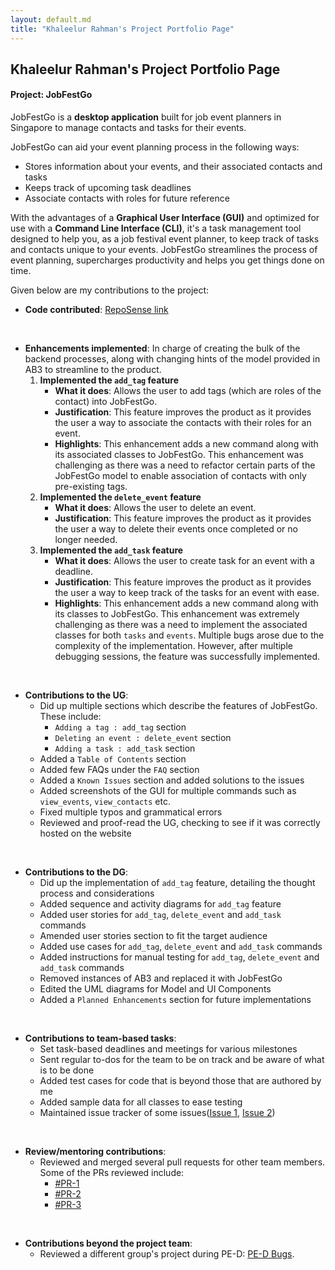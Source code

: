 ```yaml
---
layout: default.md
title: "Khaleelur Rahman's Project Portfolio Page"
---
```

## Khaleelur Rahman's Project Portfolio Page
#### Project: JobFestGo

JobFestGo is a **desktop application** built for job event planners in Singapore to manage contacts and tasks for their events.

JobFestGo can aid your event planning process in the following ways:
- Stores information about your events, and their associated contacts and tasks 
- Keeps track of upcoming task deadlines
- Associate contacts with roles for future reference

With the advantages of a **Graphical User Interface (GUI)**
and optimized for use with a **Command Line Interface (CLI)**,
it's a task management tool designed to help you, as a job festival event planner,
to keep track of tasks and contacts unique to your events. JobFestGo streamlines the process of event planning,
supercharges productivity and helps you get things done on time.

Given below are my contributions to the project:
* **Code contributed**: [RepoSense link](https://nus-cs2103-ay2324s1.github.io/tp-dashboard/?search=khaleelur-rahman&breakdown=true)

<br>

* **Enhancements implemented**:
  In charge of creating the bulk of the backend processes, along with changing hints of the model provided in AB3 to streamline to the product.
  1) **Implemented the `add_tag` feature**
     - **What it does**: Allows the user to add tags (which are roles of the contact) into JobFestGo.
     - **Justification**: This feature improves the product as it provides the user a way to associate the contacts with their roles for an event.
     - **Highlights**: This enhancement adds a new command along with its associated classes to JobFestGo. This enhancement was challenging as there was a need to refactor certain parts of the JobFestGo model to enable association of contacts with only pre-existing tags.
  2) **Implemented the `delete_event` feature**
     - **What it does**: Allows the user to delete an event.
     - **Justification**: This feature improves the product as it provides the user a way to delete their events once completed or no longer needed.
  3) **Implemented the `add_task` feature**
     - **What it does**: Allows the user to create task for an event with a deadline.
     - **Justification**: This feature improves the product as it provides the user a way to keep track of the tasks for an event with ease.
     - **Highlights**: This enhancement adds a new command along with its classes to JobFestGo. This enhancement was extremely challenging as there was a need to implement the associated classes for both `tasks` and `events`. Multiple bugs arose due to the complexity of the implementation. However, after multiple debugging sessions, the feature was successfully implemented.

<br>

* **Contributions to the UG**:
  - Did up multiple sections which describe the features of JobFestGo. These include:
    - `Adding a tag : add_tag` section
    - `Deleting an event : delete_event` section
    - `Adding a task : add_task` section
  - Added a `Table of Contents` section
  - Added few FAQs under the `FAQ` section
  - Added a `Known Issues` section and added solutions to the issues
  - Added screenshots of the GUI for multiple commands such as `view_events`, `view_contacts` etc.
  - Fixed multiple typos and grammatical errors
  - Reviewed and proof-read the UG, checking to see if it was correctly hosted on the website

<br>

* **Contributions to the DG**:
  - Did up the implementation of `add_tag` feature, detailing the thought process and considerations
  - Added sequence and activity diagrams for `add_tag` feature
  - Added user stories for `add_tag`, `delete_event` and `add_task` commands
  - Amended user stories section to fit the target audience
  - Added use cases for `add_tag`, `delete_event` and `add_task` commands
  - Added instructions for manual testing for `add_tag`, `delete_event` and `add_task` commands
  - Removed instances of AB3 and replaced it with JobFestGo
  - Edited the UML diagrams for Model and UI Components
  - Added a `Planned Enhancements` section for future implementations

<br>

* **Contributions to team-based tasks**:
  - Set task-based deadlines and meetings for various milestones
  - Sent regular to-dos for the team to be on track and be aware of what is to be done
  - Added test cases for code that is beyond those that are authored by me
  - Added sample data for all classes to ease testing
  - Maintained issue tracker of some issues([Issue 1](https://github.com/AY2324S1-CS2103T-T09-1/tp/issues/119), [Issue 2](https://github.com/AY2324S1-CS2103T-T09-1/tp/issues/117))

<br>

* **Review/mentoring contributions**:
  - Reviewed and merged several pull requests for other team members. Some of the PRs reviewed include:
    - [#PR-1](https://github.com/AY2324S1-CS2103T-T09-1/tp/pull/226)
    - [#PR-2](https://github.com/AY2324S1-CS2103T-T09-1/tp/pull/103)
    - [#PR-3](https://github.com/AY2324S1-CS2103T-T09-1/tp/pull/59)

<br>

* **Contributions beyond the project team**:
  - Reviewed a different group's project during PE-D: [PE-D Bugs](https://github.com/Khaleelur-Rahman/ped/issues).

